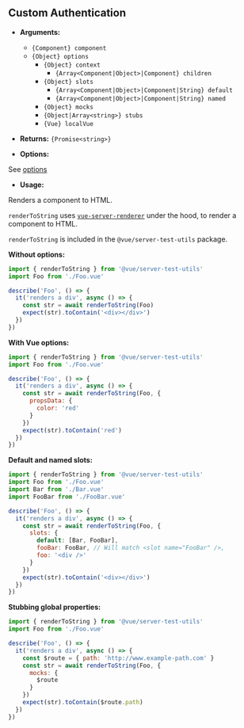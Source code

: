 ## Custom Authentication

- **Arguments:**

  - `{Component} component`
  - `{Object} options`
    - `{Object} context`
      - `{Array<Component|Object>|Component} children`
    - `{Object} slots`
      - `{Array<Component|Object>|Component|String} default`
      - `{Array<Component|Object>|Component|String} named`
    - `{Object} mocks`
    - `{Object|Array<string>} stubs`
    - `{Vue} localVue`

- **Returns:** `{Promise<string>}`

- **Options:**

See [options](./options.md)

- **Usage:**

Renders a component to HTML.

`renderToString` uses [`vue-server-renderer`](https://ssr.vuejs.org/en/basic.html) under the hood, to render a component to HTML.

`renderToString` is included in the `@vue/server-test-utils` package.

**Without options:**

```js
import { renderToString } from '@vue/server-test-utils'
import Foo from './Foo.vue'

describe('Foo', () => {
  it('renders a div', async () => {
    const str = await renderToString(Foo)
    expect(str).toContain('<div></div>')
  })
})
```

**With Vue options:**

```js
import { renderToString } from '@vue/server-test-utils'
import Foo from './Foo.vue'

describe('Foo', () => {
  it('renders a div', async () => {
    const str = await renderToString(Foo, {
      propsData: {
        color: 'red'
      }
    })
    expect(str).toContain('red')
  })
})
```

**Default and named slots:**

```js
import { renderToString } from '@vue/server-test-utils'
import Foo from './Foo.vue'
import Bar from './Bar.vue'
import FooBar from './FooBar.vue'

describe('Foo', () => {
  it('renders a div', async () => {
    const str = await renderToString(Foo, {
      slots: {
        default: [Bar, FooBar],
        fooBar: FooBar, // Will match <slot name="FooBar" />,
        foo: '<div />'
      }
    })
    expect(str).toContain('<div></div>')
  })
})
```

**Stubbing global properties:**

```js
import { renderToString } from '@vue/server-test-utils'
import Foo from './Foo.vue'

describe('Foo', () => {
  it('renders a div', async () => {
    const $route = { path: 'http://www.example-path.com' }
    const str = await renderToString(Foo, {
      mocks: {
        $route
      }
    })
    expect(str).toContain($route.path)
  })
})
```
